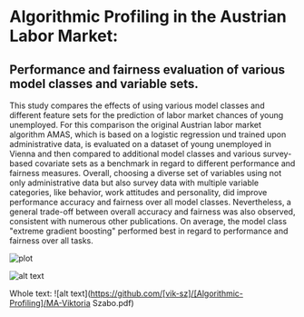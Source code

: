# Algorithmic Profiling in the Austrian Labor Market:
## Performance and fairness evaluation of various model classes and variable sets.
This study compares the effects of using various model classes and different
feature sets for the prediction of labor market chances of young unemployed. For
this comparison the original Austrian labor market algorithm AMAS, which is based
on a logistic regression und trained upon administrative data, is evaluated on a
dataset of young unemployed in Vienna and then compared to additional model
classes and various survey-based covariate sets as a benchmark in regard to different
performance and fairness measures. Overall, choosing a diverse set of variables using
not only administrative data but also survey data with multiple variable categories,
like behavior, work attitudes and personality, did improve performance accuracy and
fairness over all model classes. Nevertheless, a general trade-off between overall
accuracy and fairness was also observed, consistent with numerous other publications.
On average, the model class "extreme gradient boosting" performed best in regard to
performance and fairness over all tasks.

![plot](https://github.com/[vik-sz]/[Algorithmic-Profiling]/plots/diverse_0.66_heatmap.jpg)

![alt text](https://github.com/[vik-sz]/[Algorithmic-Profiling]/plots/diverse_0.66_heatmap.jpg?raw=true)

Whole text: ![alt text](https://github.com/[vik-sz]/[Algorithmic-Profiling]/MA-Viktoria Szabo.pdf)
